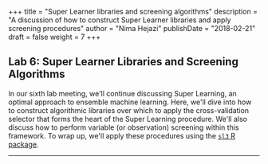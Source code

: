 +++
title = "Super Learner libraries and screening algorithms"
description = "A discussion of how to construct Super Learner libraries and apply screening procedures"
author = "Nima Hejazi"
publishDate = "2018-02-21"
draft = false
weight = 7
+++

## Lab 6: Super Learner Libraries and Screening Algorithms

In our sixth lab meeting, we'll continue discussing Super Learning, an optimal
approach to ensemble machine learning. Here, we'll dive into how to construct
algorithmic libraries over which to apply the cross-validation selector that
forms the heart of the Super Learning procedure. We'll also discuss how to
perform variable (or observation) screening within this framework. To wrap up,
we'll apply these procedures using the [`sl3` R
package](https://github.com/jeremyrcoyle/sl3).

---
